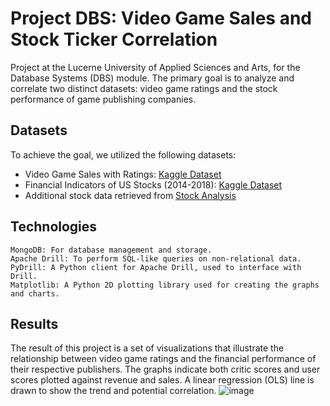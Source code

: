 # Project DBS: Video Game Sales and Stock Ticker Correlation
Project at the Lucerne University of Applied Sciences and Arts, for the Database Systems (DBS) module. The primary goal is to analyze and correlate two distinct datasets: video game ratings and the stock performance of game publishing companies.

## Datasets

To achieve the goal, we utilized the following datasets:
- Video Game Sales with Ratings: [Kaggle Dataset](https://www.kaggle.com/rush4ratio/video-game-sales-with-ratings)
- Financial Indicators of US Stocks (2014-2018): [Kaggle Dataset](https://www.kaggle.com/cnic92/200-financial-indicators-of-us-stocks-20142018)
- Additional stock data retrieved from [Stock Analysis](https://stockanalysis.com/stocks)  

## Technologies

    MongoDB: For database management and storage.
    Apache Drill: To perform SQL-like queries on non-relational data.
    PyDrill: A Python client for Apache Drill, used to interface with Drill.
    Matplotlib: A Python 2D plotting library used for creating the graphs and charts.

## Results

The result of this project is a set of visualizations that illustrate the relationship between video game ratings and the financial performance of their respective publishers. The graphs indicate both critic scores and user scores plotted against revenue and sales. A linear regression (OLS) line is drawn to show the trend and potential correlation.
![image](https://github.com/theoliver7/hslu-dbs/assets/10463395/3372513d-f9e4-4847-b999-ce3a17113406)
